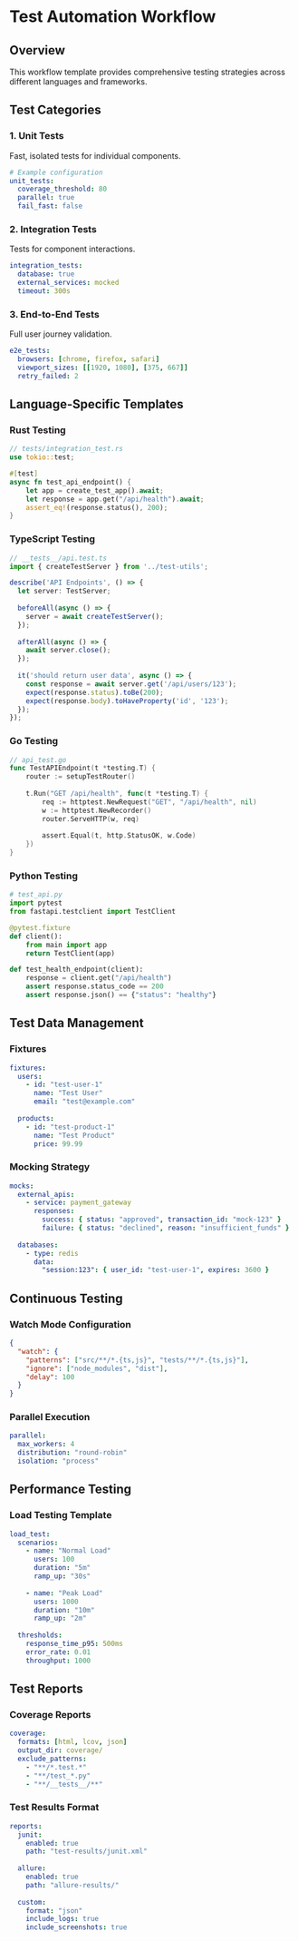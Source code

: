 # Test Automation Workflow

## Overview
This workflow template provides comprehensive testing strategies across different languages and frameworks.

## Test Categories

### 1. Unit Tests
Fast, isolated tests for individual components.

```yaml
# Example configuration
unit_tests:
  coverage_threshold: 80
  parallel: true
  fail_fast: false
```

### 2. Integration Tests
Tests for component interactions.

```yaml
integration_tests:
  database: true
  external_services: mocked
  timeout: 300s
```

### 3. End-to-End Tests
Full user journey validation.

```yaml
e2e_tests:
  browsers: [chrome, firefox, safari]
  viewport_sizes: [[1920, 1080], [375, 667]]
  retry_failed: 2
```

## Language-Specific Templates

### Rust Testing
```rust
// tests/integration_test.rs
use tokio::test;

#[test]
async fn test_api_endpoint() {
    let app = create_test_app().await;
    let response = app.get("/api/health").await;
    assert_eq!(response.status(), 200);
}
```

### TypeScript Testing
```typescript
// __tests__/api.test.ts
import { createTestServer } from '../test-utils';

describe('API Endpoints', () => {
  let server: TestServer;
  
  beforeAll(async () => {
    server = await createTestServer();
  });
  
  afterAll(async () => {
    await server.close();
  });
  
  it('should return user data', async () => {
    const response = await server.get('/api/users/123');
    expect(response.status).toBe(200);
    expect(response.body).toHaveProperty('id', '123');
  });
});
```

### Go Testing
```go
// api_test.go
func TestAPIEndpoint(t *testing.T) {
    router := setupTestRouter()
    
    t.Run("GET /api/health", func(t *testing.T) {
        req := httptest.NewRequest("GET", "/api/health", nil)
        w := httptest.NewRecorder()
        router.ServeHTTP(w, req)
        
        assert.Equal(t, http.StatusOK, w.Code)
    })
}
```

### Python Testing
```python
# test_api.py
import pytest
from fastapi.testclient import TestClient

@pytest.fixture
def client():
    from main import app
    return TestClient(app)

def test_health_endpoint(client):
    response = client.get("/api/health")
    assert response.status_code == 200
    assert response.json() == {"status": "healthy"}
```

## Test Data Management

### Fixtures
```yaml
fixtures:
  users:
    - id: "test-user-1"
      name: "Test User"
      email: "test@example.com"
  
  products:
    - id: "test-product-1"
      name: "Test Product"
      price: 99.99
```

### Mocking Strategy
```yaml
mocks:
  external_apis:
    - service: payment_gateway
      responses:
        success: { status: "approved", transaction_id: "mock-123" }
        failure: { status: "declined", reason: "insufficient_funds" }
  
  databases:
    - type: redis
      data:
        "session:123": { user_id: "test-user-1", expires: 3600 }
```

## Continuous Testing

### Watch Mode Configuration
```json
{
  "watch": {
    "patterns": ["src/**/*.{ts,js}", "tests/**/*.{ts,js}"],
    "ignore": ["node_modules", "dist"],
    "delay": 100
  }
}
```

### Parallel Execution
```yaml
parallel:
  max_workers: 4
  distribution: "round-robin"
  isolation: "process"
```

## Performance Testing

### Load Testing Template
```yaml
load_test:
  scenarios:
    - name: "Normal Load"
      users: 100
      duration: "5m"
      ramp_up: "30s"
    
    - name: "Peak Load"
      users: 1000
      duration: "10m"
      ramp_up: "2m"
  
  thresholds:
    response_time_p95: 500ms
    error_rate: 0.01
    throughput: 1000
```

## Test Reports

### Coverage Reports
```yaml
coverage:
  formats: [html, lcov, json]
  output_dir: coverage/
  exclude_patterns:
    - "**/*.test.*"
    - "**/test_*.py"
    - "**/__tests__/**"
```

### Test Results Format
```yaml
reports:
  junit:
    enabled: true
    path: "test-results/junit.xml"
  
  allure:
    enabled: true
    path: "allure-results/"
  
  custom:
    format: "json"
    include_logs: true
    include_screenshots: true
```